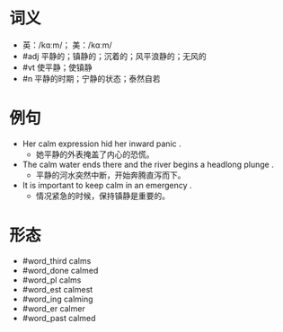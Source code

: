 # 词义
- 英：/kɑːm/； 美：/kɑːm/
- #adj 平静的；镇静的；沉着的；风平浪静的；无风的
- #vt 使平静；使镇静
- #n 平静的时期；宁静的状态；泰然自若
# 例句
- Her calm expression hid her inward panic .
	- 她平静的外表掩盖了内心的恐慌。
- The calm water ends there and the river begins a headlong plunge .
	- 平静的河水突然中断，开始奔腾直泻而下。
- It is important to keep calm in an emergency .
	- 情况紧急的时候，保持镇静是重要的。
# 形态
- #word_third calms
- #word_done calmed
- #word_pl calms
- #word_est calmest
- #word_ing calming
- #word_er calmer
- #word_past calmed
